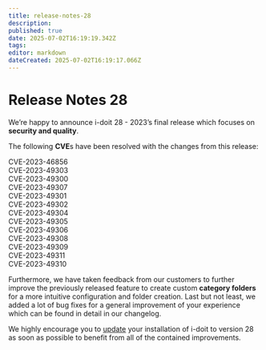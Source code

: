 ```yaml
---
title: release-notes-28
description: 
published: true
date: 2025-07-02T16:19:19.342Z
tags: 
editor: markdown
dateCreated: 2025-07-02T16:19:17.066Z
---
```


# Release Notes 28

We’re happy to announce i-doit 28 - 2023’s final release which focuses on **security and quality**.

The following **CVE**s have been resolved with the changes from this release:

CVE-2023-46856<br>
CVE-2023-49303<br>
CVE-2023-49300<br>
CVE-2023-49307<br>
CVE-2023-49301<br>
CVE-2023-49302<br>
CVE-2023-49304<br>
CVE-2023-49305<br>
CVE-2023-49306<br>
CVE-2023-49308<br>
CVE-2023-49309<br>
CVE-2023-49311<br>
CVE-2023-49310<br>

Furthermore, we have taken feedback from our customers to further improve the previously released feature to create custom **category folders** for a more intuitive configuration and folder creation. Last but not least, we added a lot of bug fixes for a general improvement of your experience which can be found in detail in our changelog.

We highly encourage you to [update](../../maintenance-and-operation/update.md) your installation of i-doit to version 28 as soon as possible to benefit from all of the contained improvements.
